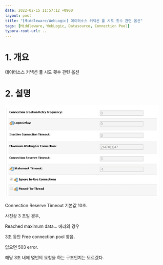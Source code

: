 ```yaml
---
date: 2022-02-15 11:57:12 +0900
layout: post
title: "[Middleware/WebLogic] 데이터소스 커넥션 풀 시도 횟수 관련 옵션"
tags: [Middleware, WebLogic, Datasource, Connection Pool]
typora-root-url: ..
---
```



# 1. 개요

데이터소스 커넥션 풀 시도 횟수 관련 옵션



# 2. 설명

![Datasource_retry_options_1](/../assets/posts/images/01-WebLogic/Datasource_retry_options/Datasource_retry_options_1.png)



Connection Reserve Timeout 기본값 10초.

사진상 3 초일 경우,



Reached maximum data... 에러의 경우

3초 동안 Free connection pool 찾음.



없으면 503 error.



해당 3초 내에 몇번의 요청을 하는 구조인지는 모르겠다.
